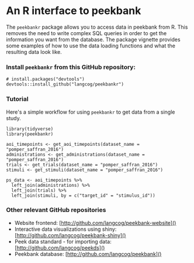 # An R interface to peekbank

The `peekbankr` package allows you to access data in peekbank from R. This removes the need to write complex SQL queries in order to get the information you want from the database. The package vignette provides some examples of how to use the data loading functions and what the resulting data look like.

### Install `peekbankr` from this GitHub repository:

```
# install.packages("devtools")
devtools::install_github("langcog/peekbankr")
```

### Tutorial

Here's a simple workflow for using `peekbankr` to get data from a single study. 

```
library(tidyverse)
library(peekbankr)

aoi_timepoints <- get_aoi_timepoints(dataset_name = "pomper_saffran_2016")
administrations <- get_administrations(dataset_name = "pomper_saffran_2016")
trials <- get_trials(dataset_name = "pomper_saffran_2016")
stimuli <- get_stimuli(dataset_name = "pomper_saffran_2016")

ps_data <- aoi_timepoints %>%
  left_join(administrations) %>%
  left_join(trials) %>%
  left_join(stimuli, by = c("target_id" = "stimulus_id")) 
```

### Other relevant GitHub repositories

- Website frontend: [http://github.com/langcog/peekbank-website]()
- Interactive data visualizations using shiny: [http://github.com/langcog/peekbank-shiny]()
- Peek data standard - for importing data: [http://github.com/langcog/peekds]()
- Peekbank database: [http://github.com/langcog/peekbank]()
